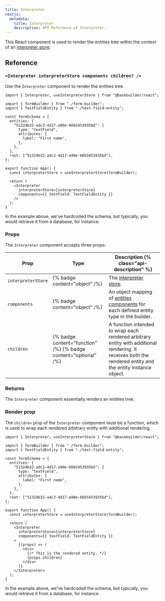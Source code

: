 ```yaml
---
title: Interpreter
nextjs:
  metadata:
    title: Interpreter
    description: API Reference of Interpreter.
---
```


This React component is used to render the entities tree within the context of an [interpreter store](/docs/api/react/use-interpreter-store).

## Reference

### `<Interpreter interpreterStore components children? />`

Use the `Interpreter` component to render the entities tree.

```tsx
import { Interpreter, useInterpreterStore } from "@basebuilder/react";

import { formBuilder } from "./form-builder";
import { TextFieldEntity } from "./text-field-entity";

const formSchema = {
  entities: {
    "51324b32-adc3-4d17-a90e-66b5453935bd": {
      type: "textField",
      attributes: {
        label: "First name",
      },
    },
  },
  root: ["51324b32-adc3-4d17-a90e-66b5453935bd"],
};

export function App() {
  const interpreterStore = useInterpreterStore(formBuilder);

  return (
    <Interpreter
      interpreterStore={interpreterStore}
      components={{ textField: TextFieldEntity }}
    />
  );
}
```

In the example above, we've hardcoded the schema, but typically, you would retrieve it from a database, for instance.

### Props

The `Interpreter` component accepts three props:

| Prop               | Type                                                            | Description {% class="api-description" %}                                                                                                                  |
| ------------------ | --------------------------------------------------------------- | ---------------------------------------------------------------------------------------------------------------------------------------------------------- |
| `interpreterStore` | {% badge content="object" /%}                                   | The [interpreter store](/docs/api/react/use-interpreter-store).                                                                                            |
| `components`       | {% badge content="object" /%}                                   | An object mapping of [entities components](/docs/api/react/create-entity-component) for each defined entity type in the builder.                           |
| `children`         | {% badge content="function" /%} {% badge content="optional" /%} | A function intended to wrap each rendered arbitrary entity with additional rendering. It receives both the rendered entity and the entity instance object. |

### Returns

The `Interpreter` component essentially renders an entities tree.

### Render prop

The `children` prop of the `Interpreter` component must be a function, which is used to wrap each rendered arbitrary entity with additional rendering.

```tsx
import { Interpreter, useInterpreterStore } from "@basebuilder/react";

import { formBuilder } from "./form-builder";
import { TextFieldEntity } from "./text-field-entity";

const formSchema = {
  entities: {
    "51324b32-adc3-4d17-a90e-66b5453935bd": {
      type: "textField",
      attributes: {
        label: "First name",
      },
    },
  },
  root: ["51324b32-adc3-4d17-a90e-66b5453935bd"],
};

export function App() {
  const interpreterStore = useInterpreterStore(formBuilder);

  return (
    <Interpreter
      interpreterStore={interpreterStore}
      components={{ textField: TextFieldEntity }}
    >
      {(props) => (
        <div>
          {/* This is the rendered entity. */}
          {props.children}
        </div>
      )}
    </Interpreter>
  );
}
```

In the example above, we've hardcoded the schema, but typically, you would retrieve it from a database, for instance.
